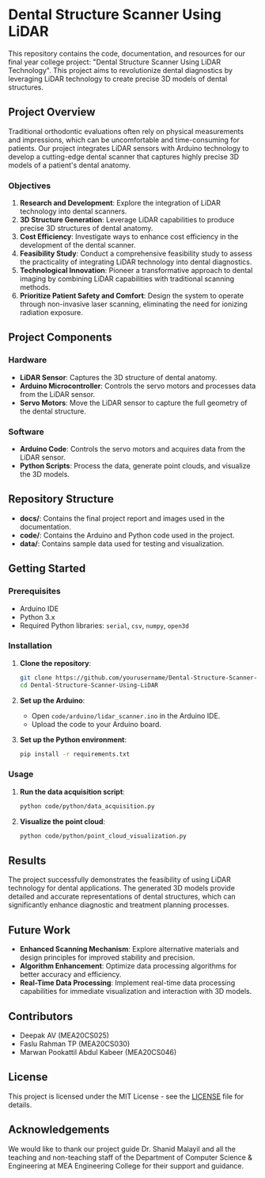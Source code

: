 # Dental Structure Scanner Using LiDAR

This repository contains the code, documentation, and resources for our final year college project: "Dental Structure Scanner Using LiDAR Technology". This project aims to revolutionize dental diagnostics by leveraging LiDAR technology to create precise 3D models of dental structures.

## Project Overview

Traditional orthodontic evaluations often rely on physical measurements and impressions, which can be uncomfortable and time-consuming for patients. Our project integrates LiDAR sensors with Arduino technology to develop a cutting-edge dental scanner that captures highly precise 3D models of a patient's dental anatomy.

### Objectives

1. **Research and Development**: Explore the integration of LiDAR technology into dental scanners.
2. **3D Structure Generation**: Leverage LiDAR capabilities to produce precise 3D structures of dental anatomy.
3. **Cost Efficiency**: Investigate ways to enhance cost efficiency in the development of the dental scanner.
4. **Feasibility Study**: Conduct a comprehensive feasibility study to assess the practicality of integrating LiDAR technology into dental diagnostics.
5. **Technological Innovation**: Pioneer a transformative approach to dental imaging by combining LiDAR capabilities with traditional scanning methods.
6. **Prioritize Patient Safety and Comfort**: Design the system to operate through non-invasive laser scanning, eliminating the need for ionizing radiation exposure.

## Project Components

### Hardware

- **LiDAR Sensor**: Captures the 3D structure of dental anatomy.
- **Arduino Microcontroller**: Controls the servo motors and processes data from the LiDAR sensor.
- **Servo Motors**: Move the LiDAR sensor to capture the full geometry of the dental structure.

### Software

- **Arduino Code**: Controls the servo motors and acquires data from the LiDAR sensor.
- **Python Scripts**: Process the data, generate point clouds, and visualize the 3D models.

## Repository Structure

- **docs/**: Contains the final project report and images used in the documentation.
- **code/**: Contains the Arduino and Python code used in the project.
- **data/**: Contains sample data used for testing and visualization.

## Getting Started

### Prerequisites

- Arduino IDE
- Python 3.x
- Required Python libraries: `serial`, `csv`, `numpy`, `open3d`

### Installation

1. **Clone the repository**:
    ```bash
    git clone https://github.com/yourusername/Dental-Structure-Scanner-Using-LiDAR.git
    cd Dental-Structure-Scanner-Using-LiDAR
    ```

2. **Set up the Arduino**:
    - Open `code/arduino/lidar_scanner.ino` in the Arduino IDE.
    - Upload the code to your Arduino board.

3. **Set up the Python environment**:
    ```bash
    pip install -r requirements.txt
    ```

### Usage

1. **Run the data acquisition script**:
    ```bash
    python code/python/data_acquisition.py
    ```

2. **Visualize the point cloud**:
    ```bash
    python code/python/point_cloud_visualization.py
    ```

## Results

The project successfully demonstrates the feasibility of using LiDAR technology for dental applications. The generated 3D models provide detailed and accurate representations of dental structures, which can significantly enhance diagnostic and treatment planning processes.

## Future Work

- **Enhanced Scanning Mechanism**: Explore alternative materials and design principles for improved stability and precision.
- **Algorithm Enhancement**: Optimize data processing algorithms for better accuracy and efficiency.
- **Real-Time Data Processing**: Implement real-time data processing capabilities for immediate visualization and interaction with 3D models.

## Contributors

- Deepak AV (MEA20CS025)
- Faslu Rahman TP (MEA20CS030)
- Marwan Pookattil Abdul Kabeer (MEA20CS046)

## License

This project is licensed under the MIT License - see the [LICENSE](LICENSE) file for details.

## Acknowledgements

We would like to thank our project guide Dr. Shanid Malayil and all the teaching and non-teaching staff of the Department of Computer Science & Engineering at MEA Engineering College for their support and guidance.

